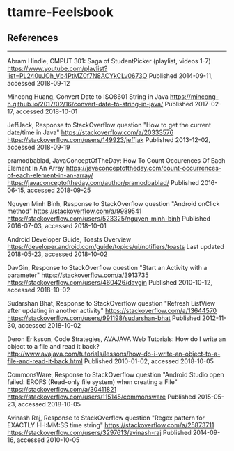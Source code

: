# ttamre-Feelsbook


## References
---

Abram Hindle, CMPUT 301: Saga of StudentPicker (playlist, videos 1-7)
https://www.youtube.com/playlist?list=PL240uJOh_Vb4PtMZ0f7N8ACYkCLv0673O
Published 2014-09-11, accessed 2018-09-12

Mincong Huang, Convert Date to ISO8601 String in Java
https://mincong-h.github.io/2017/02/16/convert-date-to-string-in-java/
Published 2017-02-17, accessed 2018-10-01


JeffJack, Response to StackOverflow question "How to get the current date/time in Java"
https://stackoverflow.com/a/20333576
https://stackoverflow.com/users/149923/jeffjak
Published 2013-12-02, accessed 2018-09-19
     

pramodbablad, JavaConceptOfTheDay: How To Count Occurences Of Each Element In An Array
https://javaconceptoftheday.com/count-occurrences-of-each-element-in-an-array/
https://javaconceptoftheday.com/author/pramodbablad/
Published 2016-06-15, accessed 2018-09-25


Nguyen Minh Binh, Response to StackOverflow question "Android onClick method"
https://stackoverflow.com/a/9989541
https://stackoverflow.com/users/523325/nguyen-minh-binh
Published 2016-07-03, accessed 2018-10-01


Android Developer Guide, Toasts Overview
https://developer.android.com/guide/topics/ui/notifiers/toasts
Last updated 2018-05-23, accessed 2018-10-02


DavGin, Response to StackOverflow question "Start an Activity with a parameter"
https://stackoverflow.com/a/3913735
https://stackoverflow.com/users/460426/davgin
Published 2010-10-12, accessed 2018-10-02


Sudarshan Bhat, Response to StackOverflow question "Refresh ListView after updating in another activity"
https://stackoverflow.com/a/13644570
https://stackoverflow.com/users/991198/sudarshan-bhat
Published 2012-11-30, accessed 2018-10-02

Deron Eriksson, Code Strategies, AVAJAVA Web Tutorials: How do I write an object to a file and read it back?
http://www.avajava.com/tutorials/lessons/how-do-i-write-an-object-to-a-file-and-read-it-back.html
Published 2010-01-02, accessed 2018-10-05

CommonsWare, Response to StackOverflow question "Android Studio open failed: EROFS (Read-only file system) when creating a File"
https://stackoverflow.com/a/30411821
https://stackoverflow.com/users/115145/commonsware
Published 2015-05-23, accessed 2018-10-05

Avinash Raj, Response to StackOverflow question "Regex pattern for EXACTLY HH:MM:SS time string"
https://stackoverflow.com/a/25873711
https://stackoverflow.com/users/3297613/avinash-raj
Published 2014-09-16, accessed 2010-10-05